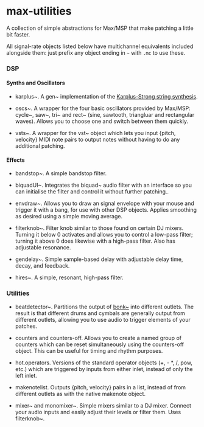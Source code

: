 # max-utilities

A collection of simple abstractions for Max/MSP that make patching a little bit faster.

All signal-rate objects listed below have multichannel equivalents included alongside them: just prefix any object ending in `~` with `.mc` to use these.

### DSP

#### Synths and Oscillators

* karplus\~. A gen\~ implementation of the [Karplus-Strong string synthesis](https://en.wikipedia.org/wiki/Karplus%E2%80%93Strong_string_synthesis).

* oscs\~. A wrapper for the four basic oscillators provided by Max/MSP: cycle\~, saw\~, tri\~ and rect\~ (sine, sawtooth, triangluar and rectangular waves). Allows you to choose one and switch between them quickly.

* vsts\~. A wrapper for the vst\~ object which lets you input {pitch, velocity} MIDI note pairs to output notes without having to do any additional patching.

#### Effects

* bandstop\~. A simple bandstop filter.

* biquadUI\~. Integrates the biquad\~ audio filter with an interface so you can initialise the filter and control it without further patching..

* envdraw\~. Allows you to draw an signal envelope with your mouse and trigger it with a bang, for use with other DSP objects. Applies smoothing as desired using a simple moving average.

* filterknob\~. Filter knob similar to those found on certain DJ mixers. Turning it below 0 activates and allows you to control a low-pass filter; turning it above 0 does likewise with a high-pass filter. Also has adjustable resonance.

* gendelay\~. Simple sample-based delay with adjustable delay time, decay, and feedback.

* hires\~. A simple, resonant, high-pass filter.

### Utilities

* beatdetector\~. Partitions the output of [bonk\~](https://github.com/v7b1/bonk_64bit-version) into different outlets. The result is that different drums and cymbals are generally output from different outlets, allowing you to use audio to trigger elements of your patches.

* counters and counters-off. Allows you to create a named group of counters which can be reset simultaneously using the counters-off object. This can be useful for timing and rhythm purposes.

* hot.operators. Versions of the standard operator objects (+, - \*, /, pow, etc.) which are triggered by inputs from either inlet, instead of only the left inlet.

* makenotelist. Outputs {pitch, velocity} pairs in a list, instead of from different outlets as with the native makenote object.

* mixer\~ and monomixer\~. Simple mixers similar to a DJ mixer. Connect your audio inputs and easily adjust their levels or filter them. Uses filterknob\~.



